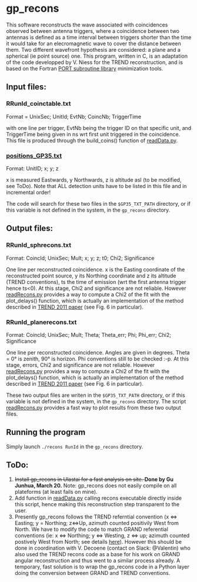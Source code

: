 # gp_recons

This software reconstructs the wave associated with coincidences observed between antenna triggers, where a coincidence between two antennas is defined as a time interval between triggers shorter than the time it would take for an elecromagnetic wave to cover the distance between them. Two different wavefront hypothesis are considered: a plane and a spherical (ie point source) one.
This program, written in C, is an adaptation of the code developped by V. Niess for the TREND reconstruction, and is based on the Fortran [PORT subroutine library](http://www.netlib.org/port/) minimization tools.

## Input files: 
### RRunId_coinctable.txt
Format = UnixSec; UnitId; EvtNb; CoincNb; TriggerTime

with one line per trigger, EvtNb being the trigger ID on that specific unit, and TriggerTime being given in ns wrt first unit triggered in the coincidence. This file is produced through the build_coins() function of [readData.py](https://github.com/TREND50/gp_ana/blob/master/readData.py). 

### [positions_GP35.txt](https://github.com/TREND50/gp_recons/blob/master/positions_GP35.txt)
Format: UnitID; x; y; z 

x is measured Eastwards, y Northwards, z is altitude asl (to be modified, see ToDo). 
Note that ALL detection units have to be listed in this file and in incremental order! 

The code will search for these two files in the ```$GP35_TXT_PATH``` directory, or if this variable is not defined in the system, in the ```gp_recons``` directory.


## Output files: 

### RRunId_sphrecons.txt
Format: CoincId; UnixSec; Mult; x; y; z; t0; Chi2; Significance

One line per reconstructed coincidence. x is the Easting coordinate of the reconstructed point source, y its Northing coordinate and z its altitude (TREND conventions), ts the time of emission (wrt the first antenna trigger hence ts<0). At this stage, Chi2 and significance are not reliable. However [readRecons.py](https://github.com/TREND50/gp_ana/blob/master/readRecons.py) provides a way to compute a Chi2 of the fit with the plot_delays() function, which is actually an implementation of the method described in [TREND 2011 paper](https://arxiv.org/abs/1007.4359) (see Fig. 6 in particular).

### RRunId_planerecons.txt
Format: CoincId; UnixSec; Mult; Theta; Theta_err; Phi; Phi_err; Chi2; Significance

One line per reconstructed coincidence. Angles are given in degrees. Theta = 0° is zenith, 90° is horizon. Phi conventions still to be checked :-p.  At this stage, errors, Chi2 and significance are not reliable. However [readRecons.py](https://github.com/TREND50/gp_ana/blob/master/readRecons.py) provides a way to compute a Chi2 of the fit with the plot_delays() function, which is actually an implementation of the method described in [TREND 2011 paper](https://arxiv.org/abs/1007.4359) (see Fig. 6 in particular).

These two output files are writen in the ```$GP35_TXT_PATH``` directory, or if this variable is not defined in the system, in the ```gp_recons``` directory. The script [readRecons.py](https://github.com/TREND50/gp_ana/blob/master/readRecons.py) provides a fast way to plot results from these two output files.

## Running the program
Simply launch ```./recons RunId``` in the ```gp_recons``` directory.

## ToDo:
1. <s> Install gp_recons in Ulastai for a fast analysis on site. </s> **Done by Gu Junhua, March 20.** Note: gp_recons does not easily compile on all plateforms (at least fails on mine).
2. Add function in [readData.py](https://github.com/TREND50/gp_ana/blob/master/readData.py) calling recons executable directly inside this script, hence making this reconstruction step transparent to the user.
3. Presently gp_recons follows the TREND referntial convention (x <=> Easting; y = Northing; z<=>Up, azimuth counted positivily West from North. We have to modify the code to match GRAND referential conventions (ie: x <=> Northing; y <=> Westing, z <=> up; azimuth counted postively West from North; see details [here](https://github.com/grand-mother/simulations/blob/master/GRANDAngularConventions.pdf)). However this should be done in coordination with V. Decoene (contact on Slack: @Valentin) who also used the TREND recons code as a base for his work on GRAND angular reconstruction and thus went to a similar process already. A temporary, fast solution is to wrap the gp_recons code in a Python layer doing the conversion between GRAND and TREND conventions.

